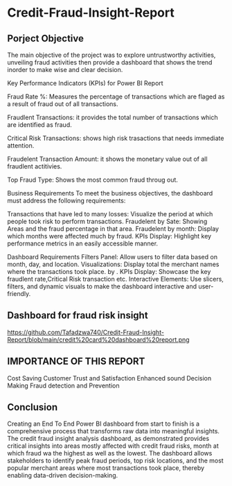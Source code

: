 # Credit-Fraud-Insight-Report

## Porject Objective
The main objective of the project was to explore untrustworthy activities, unveiling fraud activities then provide a dashboard that shows the trend inorder to make wise and clear decision.


Key Performance Indicators (KPIs) for Power BI Report

Fraud Rate %: Measures the percentage of transactions which are flaged as a result of fraud out of all transactions.

Fraudlent Transactions: it provides the total number of transactions which are identified as fraud.

 Critical Risk Transactions: shows high risk trasactions that needs immediate attention.
 
 Fraudelent Transaction Amount: it shows the monetary value out of all fraudlent actitivies.
 
 Top Fraud Type: Shows the most common fraud throug out.

Business Requirements
To meet the business objectives, the dashboard must address the following requirements:

Transactions that have led to many losses: Visualize the period at which people took risk to perform transactions. Fraudelent by Sate: Showing Areas and the fraud percentage in that area. Fraudelent by month: Display which months were affected much by fraud. KPIs Display: Highlight key performance metrics in an easily accessible manner.

Dashboard Requirements
Filters Panel: Allow users to filter data based on month, day, and location. Visualizations: Display total the merchant names where the transactions took place. by . KPIs Display: Showcase the key fraudlent rate,Critical Risk transaction etc. Interactive Elements: Use slicers, filters, and dynamic visuals to make the dashboard interactive and user-friendly.

## Dashboard for fraud risk insight
https://github.com/Tafadzwa740/Credit-Fraud-Insight-Report/blob/main/credit%20card%20dashboard%20report.png

## IMPORTANCE OF THIS REPORT
Cost Saving
Customer Trust and Satisfaction
Enhanced sound Decision Making
Fraud detection and Prevention

## Conclusion 
Creating an End To End Power BI dashboard from start to finish is a comprehensive process that transforms raw data into meaningful insights. The credit fraud insight analysis dashboard, as demonstrated provides critical insights into areas mostly affected with credit fraud risks, month at which fraud wa the highest as well as the lowest. The dashboard allows stakeholders to identify peak fraud periods, top risk locations, and the most popular merchant areas where most transactions took place, thereby enabling data-driven decision-making.









